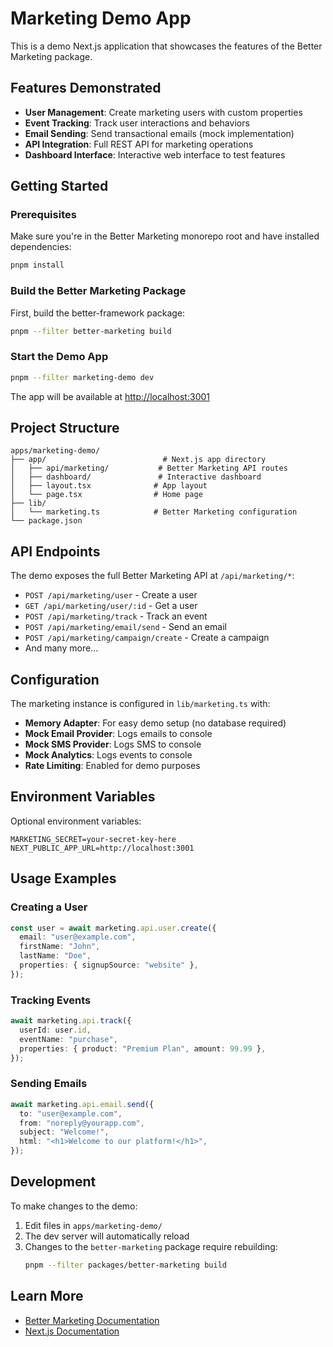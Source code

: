 # Marketing Demo App

This is a demo Next.js application that showcases the features of the Better Marketing package.

## Features Demonstrated

- **User Management**: Create marketing users with custom properties
- **Event Tracking**: Track user interactions and behaviors
- **Email Sending**: Send transactional emails (mock implementation)
- **API Integration**: Full REST API for marketing operations
- **Dashboard Interface**: Interactive web interface to test features

## Getting Started

### Prerequisites

Make sure you're in the Better Marketing monorepo root and have installed dependencies:

```bash
pnpm install
```

### Build the Better Marketing Package

First, build the better-framework package:

```bash
pnpm --filter better-marketing build
```

### Start the Demo App

```bash
pnpm --filter marketing-demo dev
```

The app will be available at [http://localhost:3001](http://localhost:3001)

## Project Structure

```
apps/marketing-demo/
├── app/                          # Next.js app directory
│   ├── api/marketing/           # Better Marketing API routes
│   ├── dashboard/               # Interactive dashboard
│   ├── layout.tsx              # App layout
│   └── page.tsx                # Home page
├── lib/
│   └── marketing.ts            # Better Marketing configuration
└── package.json
```

## API Endpoints

The demo exposes the full Better Marketing API at `/api/marketing/*`:

- `POST /api/marketing/user` - Create a user
- `GET /api/marketing/user/:id` - Get a user
- `POST /api/marketing/track` - Track an event
- `POST /api/marketing/email/send` - Send an email
- `POST /api/marketing/campaign/create` - Create a campaign
- And many more...

## Configuration

The marketing instance is configured in `lib/marketing.ts` with:

- **Memory Adapter**: For easy demo setup (no database required)
- **Mock Email Provider**: Logs emails to console
- **Mock SMS Provider**: Logs SMS to console
- **Mock Analytics**: Logs events to console
- **Rate Limiting**: Enabled for demo purposes

## Environment Variables

Optional environment variables:

```env
MARKETING_SECRET=your-secret-key-here
NEXT_PUBLIC_APP_URL=http://localhost:3001
```

## Usage Examples

### Creating a User

```typescript
const user = await marketing.api.user.create({
  email: "user@example.com",
  firstName: "John",
  lastName: "Doe",
  properties: { signupSource: "website" },
});
```

### Tracking Events

```typescript
await marketing.api.track({
  userId: user.id,
  eventName: "purchase",
  properties: { product: "Premium Plan", amount: 99.99 },
});
```

### Sending Emails

```typescript
await marketing.api.email.send({
  to: "user@example.com",
  from: "noreply@yourapp.com",
  subject: "Welcome!",
  html: "<h1>Welcome to our platform!</h1>",
});
```

## Development

To make changes to the demo:

1. Edit files in `apps/marketing-demo/`
2. The dev server will automatically reload
3. Changes to the `better-marketing` package require rebuilding:
   ```bash
   pnpm --filter packages/better-marketing build
   ```

## Learn More

- [Better Marketing Documentation](../packages/better-marketing/README.md)
- [Next.js Documentation](https://nextjs.org/docs)
